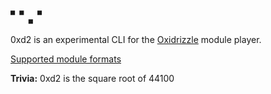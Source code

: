 ~~~~
■ ■   ■  
    ■  
~~~~

0xd2 is an experimental CLI for the [Oxidrizzle](https://github.com/cmatsuoka/oxdz)
module player.

[Supported module formats](https://github.com/cmatsuoka/oxdz/wiki/Supported-formats)


**Trivia:** 0xd2 is the square root of 44100

